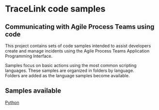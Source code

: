 # TraceLink code samples  

## Communicating with Agile Process Teams using code  

This project contains sets of code samples intended to assist developers create and manage incidents using the Agile Process Teams Application Programming Interface.  

Samples focus on basic actions using the most common scripting languages.  These samples are organized in folders by language.  
Folders are added as the language samples become available.  

## Samples available
[Python](python/README.MD)